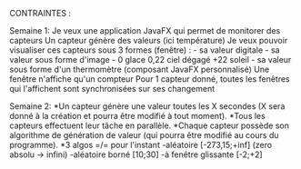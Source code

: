 CONTRAINTES :

Semaine 1:
Je veux une application JavaFX qui permet de monitorer des capteurs
Un capteur génère des valeurs (ici température)
Je veux pouvoir visualiser ces capteurs sous 3 formes (fenêtre) :
    - sa valeur digitale
    - sa valeur sous forme d'image - 0 glace 0,22 ciel dégagé +22 soleil
    - sa valeur sous forme d'un thermomètre (composant JavaFX personnalisé)
Une fenêtre n'affiche qu'un compteur
Pour 1 capteur donné, toutes les fenêtres qui l'affichent sont synchronisées sur ses changement

Semaine 2:
*Un capteur génère une valeur toutes les X secondes (X sera donné à la création et pourra être modifié à tout moment).
*Tous les capteurs effectuent leur tâche en parallèle.
*Chaque capteur possède son algorithme de génération de valeur (qui pourra être modifié au cours du programme).
*3 algos =/= pour l'instant
    -aléatoire [-273,15;+inf] (zero absolu -> infini)
    -aléatoire borné [10;30]
    -à fenêtre glissante [-2;+2]
